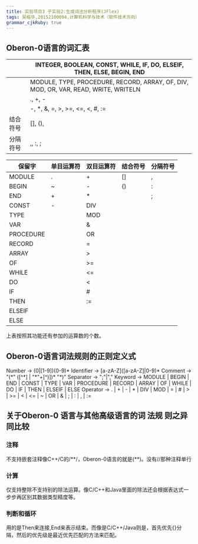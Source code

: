 ```yaml
---
title: 实验项目3 子实验2:生成词法分析程序(JFlex)
tags: 吴榕华,20152100094,计算机科学与技术（软件技术方向）
grammar_cjkRuby: true
---
```



## Oberon-0语言的词汇表

|          | INTEGER, BOOLEAN, CONST, WHILE, IF, DO, ELSEIF, THEN, ELSE, BEGIN, END              |
| -------- | ----------------------------------------------------------------------------------- |
|          | MODULE, TYPE, PROCEDURE, RECORD, ARRAY, OF, DIV, MOD, OR, VAR, READ, WRITE, WRITELN |
|          | ., +, -                                                                             |
|          | -, \*, &, =, >, >=, <=, <, #, :=                                                     |
| 结合符号 | [], (),                                                                             |
| 分隔符号 | ,, :, ;                                                                             |


|保留字  | 单目运算符 | 双目运算符|结合符号|分隔符号|
|------------- | -------------|-------------|-------------|-------------|
|MODULE|.						|	+			|[]					|,|
|BEGIN|~						| -					|()					|:|
|END|+							|*					|					|;|
|CONST|-						|DIV			|
|TYPE|								|MOD		|
|VAR|								|&				|
|PROCEDURE|					|OR			|
|RECORD|						|=			|
|ARRAY|							|>				|
|OF|							|>=					|
|WHILE|							|<=				|
|DO|								|<				|
|IF|								|#				|
|THEN|							|:=				|
|ELSEIF|
|ELSE|

上表按照其功能还有参加的运算数的个数。

## Oberon-0语言词法规则的正则定义式
Number -> (0|\[1-9])(0-9)*
Identifier -> \[a-zA-Z](\[a-zA-Z]|0-9)*
Comment -> "(\*" (\[^\*] | "\*"+\[^\)])* "\*)"
Separator -> ";"|","
Keyword -> MODULE | BEGIN | END | CONST | TYPE | VAR | PROCEDURE | RECORD | ARRAY | OF | WHILE | DO | IF | THEN | ELSEIF | ELSE
Operator -> . | + | - | * | DIV | MOD | = | # | > | >= | < | <= | ~ | OR | & | ; | : | , | :=

## 关于Oberon-0 语言与其他高级语言的词 法规 则之异同比较
### 注释
不支持嵌套注释像C++/C的/\*\*/，Oberon-0语言的就是(\*\*)。没有//那种注释单行
### 计算
仅支持整除不支持别的除法运算。像C/C++和Java里面的除法还会根据表达式一步步再区别其数据类型精度等。
### 判断和循环
用的是Then来连接,End来表示结束。而像是C/C++/Java则是，首先优先{}分隔，然后的优先级是最近优先匹配的方法来匹配。

